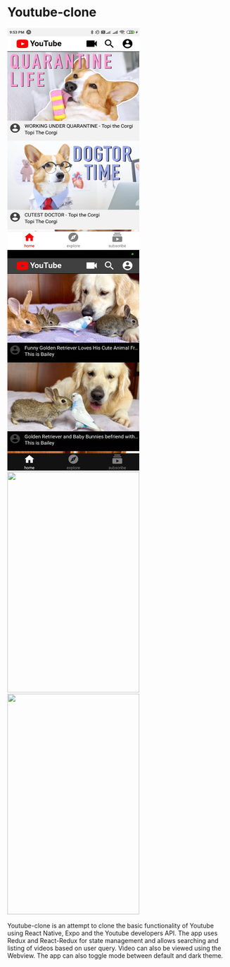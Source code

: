 # Youtube-clone

<img src="https://github.com/juhitiwari/Youtube-clone/blob/master/images/ya1.jpg" width="300" height="500" />        <img src="https://github.com/juhitiwari/Youtube-clone/blob/master/images/ya2.jpg" width="300" height="500" />
<img src="https://github.com/juhitiwari/Youtube-clone/blob/master/images/ya3.gif" width="300" height="500" />        <img src="https://github.com/juhitiwari/Youtube-clone/blob/master/images/ya4.gif" width="300" height="500" />

Youtube-clone is an attempt to clone the basic functionality of Youtube using React Native, Expo and the Youtube developers API.
The app uses Redux and React-Redux for state management and allows searching and listing of videos based on user query. Video can also be
viewed using the Webview. The app can also toggle mode between default and dark theme. 
